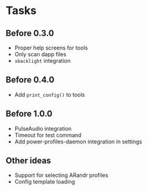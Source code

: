 # Tasks

## Before 0.3.0
* Proper help screens for tools
* Only scan dapp files
* `xbacklight` integration

## Before 0.4.0
* Add `print_config()` to tools

## Before 1.0.0
* PulseAudio integration
* Timeout for test command
* Add power-profiles-daemon integration in settings

## Other ideas
* Support for selecting ARandr profiles
* Config template loading
